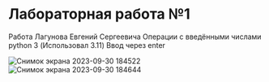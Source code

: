 # Лабораторная работа №1
Работа Лагунова Евгений Сергеевича
Операции с введёнными числами
python 3 (Использовал 3.11)
Ввод через enter

![Снимок экрана 2023-09-30 184522](https://github.com/jonyks/labaratory-work-1/assets/146552678/ed68bc82-9736-4232-8296-b6f2c05c6753)
![Снимок экрана 2023-09-30 184644](https://github.com/jonyks/labaratory-work-1/assets/146552678/ade05428-2722-4c99-8742-cb21c77780b3)
